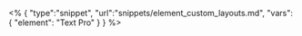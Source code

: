 <% {
	"type":"snippet", "url":"snippets/element_custom_layouts.md", "vars":{
		"element": "Text Pro"
	}
} %>